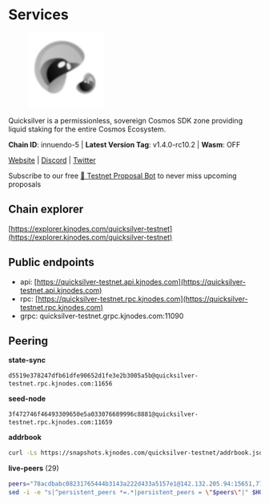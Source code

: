 # Services

<figure><img src="https://raw.githubusercontent.com/kj89/cosmos-images/main/logos/quicksilver.png" width="150" alt=""><figcaption></figcaption></figure>

Quicksilver is a permissionless, sovereign Cosmos SDK zone providing liquid staking for the entire Cosmos Ecosystem.

**Chain ID**: innuendo-5 | **Latest Version Tag**: v1.4.0-rc10.2 | **Wasm**: OFF

[Website](https://quicksilver.zone) | [Discord](https://discord.gg/quicksilverprotocol) | [Twitter](https://twitter.com/quicksilverzone)



Subscribe to our free [🤖 Testnet Proposal Bot](https://t.me/kjnodes_testnet_proposal_bot) to never miss upcoming proposals


## Chain explorer
[https://explorer.kjnodes.com/quicksilver-testnet](https://explorer.kjnodes.com/quicksilver-testnet)

## Public endpoints

* api: [https://quicksilver-testnet.api.kjnodes.com](https://quicksilver-testnet.api.kjnodes.com)
* rpc: [https://quicksilver-testnet.rpc.kjnodes.com](https://quicksilver-testnet.rpc.kjnodes.com)
* grpc: quicksilver-testnet.grpc.kjnodes.com:11090

## Peering

**state-sync**

```text
d5519e378247dfb61dfe90652d1fe3e2b3005a5b@quicksilver-testnet.rpc.kjnodes.com:11656
```

**seed-node**

```text
3f472746f46493309650e5a033076689996c8881@quicksilver-testnet.rpc.kjnodes.com:11659
```

**addrbook**
```bash
curl -Ls https://snapshots.kjnodes.com/quicksilver-testnet/addrbook.json > $HOME/.quicksilverd/config/addrbook.json
```

**live-peers** (29)
```bash
peers="78acdbabc08231765444b3143a222d433a5157e1@142.132.205.94:15651,7781c28c240e85474425040f744b501d99120d1d@195.201.108.152:11656,46f97e49a49694aead28c27be2c19300f509e273@65.108.129.94:26656,0ccfc2136005f448c11dd515e22aac3e25f4b6dd@31.220.84.183:36656,f0621c59ca7cfba98015ae2a47886fc3d9c0020c@94.130.132.227:2060,1c4274460224753e8080d0efd16c0ed88fe27fc0@51.195.145.103:26656,a49d8d304e96350272dca24934b8295bc81d75d2@23.227.200.10:26656,25410bff2fb7312d24c11b1e990507e5e3aa40b7@135.125.5.31:48656,d4d83e209a2b096859821228ea17475f9a487a48@23.88.0.170:15651,42f87cb55d5fdd222da28023613c66857398c4b8@5.22.223.252:26656,3519e61e653db97f5d1c7f1bec9b0072bca4d5fe@144.76.45.59:16656,17d1c0845076139a81174b1837bff598fb255d31@46.4.121.72:11156,0a3ac40a7a4ce35978c4da97be2eb6974bc3c58b@185.252.233.217:46656,97377c16946f8e1fa69e7c2c6b7feb32c2090f09@116.202.227.117:11656,796e72ffc343c187cd5e8397c0c09c0671d228e0@185.16.39.51:26656,e25a748120c9608c1d2a70fafa75178d862b3463@178.18.254.211:10656,9a60250367f370dc7395c7a5b0d503cec544188f@65.108.230.113:20026,78d271e4b4692ff1ee8490f3825a541558b31870@65.21.95.46:28656,af8cfa944802a9bd510fc3407950a15e8be86c31@213.239.217.52:30656,a637b94cb989909cc182623748ef179b0659f148@65.109.23.114:11156,a288baa951cbe92b253c01c3936d930af1d56424@5.161.142.236:26656,025e1a9ba7e536e1db47569b55081f7adf6d2f9e@95.217.83.28:26636,03332cdbc3d354846a18992effbb8c20aa28f52a@65.21.133.125:28656,13564ca7ffcc8fa6bcc6d405c96fe8c724ec17da@88.99.213.25:11656,a37474c1f254cd4b16d924327a755c914e8e7d86@65.109.30.53:26656,2aed12a25bfa92e40ccb95c88692735a9488a17e@65.109.92.79:37656,74abcb5243d4ffc43de6ad1a288d8e50adcd467e@65.109.80.176:20656,d5519e378247dfb61dfe90652d1fe3e2b3005a5b@65.109.68.190:11656,392a7ec2683e288866c353b7a8ac9ecc4e7b4bfc@142.165.207.19:16656"
sed -i -e "s|^persistent_peers *=.*|persistent_peers = \"$peers\"|" $HOME/.quicksilverd/config/config.toml
```
